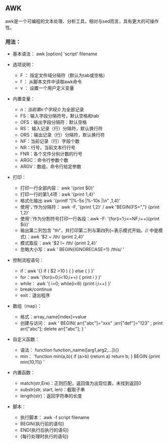 

## AWK

awk是一个可编程的文本处理、分析工具，相对与sed而言，具有更大的可操作性。

### 用法：


- 基本语法： awk [option] 'script'  filename
- 选项说明：
  - F ： 指定文件域分隔符（默认为tab或空格）
  - f ： 从脚本文件中读取awk命令
  - v ： 设置一个用户定义变量


- 内置变量：
  - $n：当前第n个字段,$0 为全部记录
  - FS：输入字段分隔符号，默认空格和tab
  - OFS：输出字段分隔符：默认空格
  - RS： 输入记录（行）分隔符，默认换行符
  - ORS：输出记录（行）分隔符，默认换行符
  - NF：当前记录（行）字段个数
  - NR：行号，当前文本行行号
  - FNR：各个文件分别计数的行号
  - ARGC：命令行参数个数
  - ARGV：数组，命令行给定参数

- 打印：
  - 打印一行全部内容： awk '{print $0}'
  - 打印一行的第1,4项：awk '{print $1,$4}'
  - 格式化输出 awk '{printf "|%-5s |%-10s |\n" ,$1,$4}'
  - 使用‘，’作为分隔符： awk -F, '{print $1,$2}' / awk 'BEGIN{FS=","} {print $1,$2}'
  - 使用‘:’作为分割符号打印一行各段：awk -F: '{for(i=1;i<=NF;i++){print $i}}'
  - 输出第二列包含 "th"，并打印第二列与第四列(~表示模式开始。// 中是模式)：awk '$2 ~ /th/ {print $2,$4}'
  - 模式取反：awk '$2 !~ /th/ {print $2,$4}'
  - 忽略大小写：awk ' BEGIN{IGNORECASE=1} /this/ '
 
- 控制流程语句：
  - if：awk '{} if ( $2 >10 ) { } else { } }' 
  - for：awk '{for(i=0;i<10;i++)  { print i } }'
  - while：  awk '{  i=0; while(i<6) {print i;i++} }'
  - break/continue
  - exit：退出程序

- 数组（map）：
  - 格式：array_name[index]=value
  - 创建与访问： awk '  BEGIN{ arr["abc"]="xxx" ;arr["def"]="123" ; print arr["abc"]; delete arr["abc"]; } '


- 自定义函数：
  - 语法： function function_name([arg1,arg2,...]){}
  - min： 'function min(a,b){  if (a>b) {return a} return b; }  BEGIN {print min(10,11)} '

- 内置函数：
  - match(str,Ere)：正则匹配，返回值为出现位置，未找到返回0
  - substr(str, start, len)：截取子串
  - length(str)：返回字符串的长度
  
- 脚本：
  - 执行脚本： awk -f script filename
  - BEGIN{执行前的语句}
  - END{执行后执行的语句}
  - {每行处理时执行的语句}









